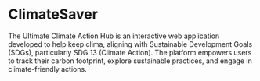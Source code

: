 # ClimateSaver
The Ultimate Climate Action Hub is an interactive web application developed to help keep clima, aligning with Sustainable Development Goals (SDGs), particularly SDG 13 (Climate Action). The platform empowers users to track their carbon footprint, explore sustainable practices, and engage in climate-friendly actions.
